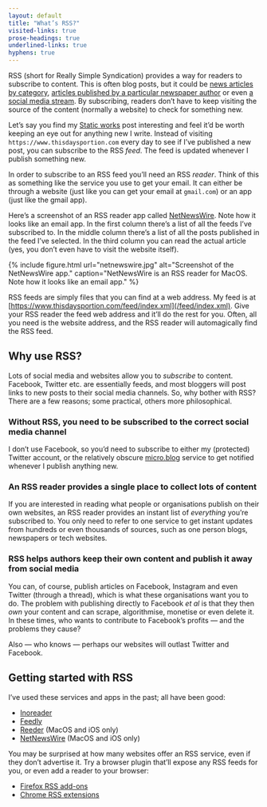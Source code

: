 ```yaml
---
layout: default
title: "What’s RSS?"
visited-links: true
prose-headings: true
underlined-links: true
hyphens: true
---
```


RSS (short for Really Simple Syndication) provides a way for readers to subscribe to content. This is often blog posts, but it could be [news articles by category](https://www.theguardian.com/world/coronavirus-outbreak/rss), [articles published by a particular newspaper author](http://www.guardian.co.uk/profile/adityachakrabortty/rss) or even [a social media stream](https://micro.blog/posts/leonp). By subscribing, readers don’t have to keep visiting the source of the content (normally a website) to check for something new.

Let’s say you find my [Static works](/posts/static/) post interesting and feel it’d be worth keeping an eye out for anything new I write. Instead of visiting `https://www.thisdaysportion.com` every day to see if I’ve published a new post, you can subscribe to the RSS _feed_. The feed is updated whenever I publish something new.

In order to subscribe to an RSS feed you’ll need an RSS _reader_. Think of this as something like the service you use to get your email. It can either be through a website (just like you can get your email at `gmail.com`) or an app (just like the gmail app).

Here’s a screenshot of an RSS reader app called [NetNewsWire](https://ranchero.com/netnewswire/). Note how it looks like an email app. In the first column there’s a list of all the feeds I’ve subscribed to. In the middle column there’s a list of all the posts published in the feed I’ve selected. In the third column you can read the actual article (yes, you don’t even have to visit the website itself).

{% include figure.html url="netnewswire.jpg" alt="Screenshot of the NetNewsWire app." caption="NetNewsWire is an RSS reader for MacOS. Note how it looks like an email app." %}

RSS feeds are simply files that you can find at a web address. My feed is at [https://www.thisdaysportion.com/feed/index.xml](/feed/index.xml). Give your RSS reader the feed web address and it’ll do the rest for you. Often, all you need is the website address, and the RSS reader will automagically find the RSS feed.

## Why use RSS?

Lots of social media and websites allow you to _subscribe_ to content. Facebook, Twitter etc. are essentially feeds, and most bloggers will post links to new posts to their social media channels. So, why bother with RSS? There are a few reasons; some practical, others more philosophical.

### Without RSS, you need to be subscribed to the correct social media channel

I don’t use Facebook, so you’d need to subscribe to either my (protected) Twitter account, or the relatively obscure [micro.blog](https://micro.blog/leonp) service to get notified whenever I publish anything new.

### An RSS reader provides a single place to collect lots of content

If you are interested in reading what people or organisations publish on their own websites, an RSS reader provides an instant list of _everything_ you’re subscribed to. You only need to refer to one service to get instant updates from hundreds or even thousands of sources, such as one person blogs, newspapers or tech websites.

### RSS helps authors keep their own content and publish it away from social media

You can, of course, publish articles on Facebook, Instagram and even Twitter (through a thread), which is what these organisations want you to do. The problem with publishing directly to Facebook <i>et al</i> is that they then _own_ your content and can scrape, algorithmise, monetise or even delete it. In these times, who wants to contribute to Facebook’s profits — and the problems they cause?

Also — who knows — perhaps our websites will outlast Twitter and Facebook.

## Getting started with RSS

I’ve used these services and apps in the past; all have been good:

- [Inoreader](https://www.inoreader.com/)
- [Feedly](https://feedly.com/i/welcome)
- [Reeder](https://www.reederapp.com/) (MacOS and iOS only)
- [NetNewsWire](https://ranchero.com/netnewswire/) (MacOS and iOS only)

You may be surprised at how many websites offer an RSS service, even if they don’t advertise it. Try a browser plugin that’ll expose any RSS feeds for you, or even add a reader to your browser:

- [Firefox RSS add-ons](https://addons.mozilla.org/en-US/firefox/search/?platform=mac&q=rss)
- [Chrome RSS extensions](https://chrome.google.com/webstore/search/rss)
